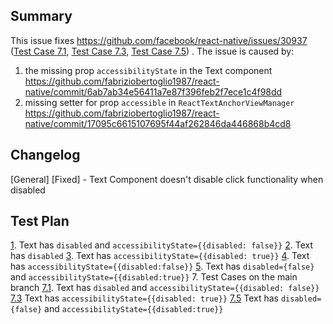 <!-- Thanks for submitting a pull request! We appreciate you spending the time to work on these changes. Please provide enough information so that others can review your pull request. The three fields below are mandatory. -->

## Summary

<!-- Explain the **motivation** for making this change. What existing problem does the pull request solve? -->

This issue fixes https://github.com/facebook/react-native/issues/30937 ([Test Case 7.1][7.1], [Test Case 7.3][7.3], [Test Case 7.5][7.5]) .
The issue is caused by:

1) the missing prop `accessibilityState` in the Text component https://github.com/fabriziobertoglio1987/react-native/commit/6ab7ab34e56411a7e87f396feb2f7ece1c4f98dd
2) missing setter for prop `accessible` in `ReactTextAnchorViewManager` https://github.com/fabriziobertoglio1987/react-native/commit/17095c6615107695f44af262846da446868b4cd8

## Changelog

<!-- Help reviewers and the release process by writing your own changelog entry. For an example, see:
https://github.com/facebook/react-native/wiki/Changelog
-->

[General] [Fixed] - Text Component doesn't disable click functionality when disabled

## Test Plan

<!-- Demonstrate the code is solid. Example: The exact commands you ran and their output, screenshots / videos if the pull request changes the user interface. -->

[1]. Text has `disabled` and `accessibilityState={{disabled: false}}`
[2]. Text has `disabled`
[3]. Text has `accessibilityState={{disabled: true}}`
[4]. Text has `accessibilityState={{disabled:false}}`
[5]. Text has `disabled={false}`  and `accessibilityState={{disabled:true}}`
7. Test Cases on the main branch
[7.1]. Text has `disabled` and `accessibilityState={{disabled: false}}`
[7.3] Text has `accessibilityState={{disabled: true}}`
[7.5] Text has `disabled={false}`  and `accessibilityState={{disabled:true}}`

[1]: https://github.com/fabriziobertoglio1987/react-native-notes/issues/1#issuecomment-1033465424
[2]: https://github.com/fabriziobertoglio1987/react-native-notes/issues/1#issuecomment-1033465631
[3]: https://github.com/fabriziobertoglio1987/react-native-notes/issues/1#issuecomment-1033465706
[4]: https://github.com/fabriziobertoglio1987/react-native-notes/issues/1#issuecomment-1033465755
[5]: https://github.com/fabriziobertoglio1987/react-native-notes/issues/1#issuecomment-1033465813
[7.1]: https://github.com/fabriziobertoglio1987/react-native-notes/issues/1#issuecomment-1033465874
[7.3]: https://github.com/fabriziobertoglio1987/react-native-notes/issues/1#issuecomment-1033465961
[7.5]: https://github.com/fabriziobertoglio1987/react-native-notes/issues/1#issuecomment-1033466018

